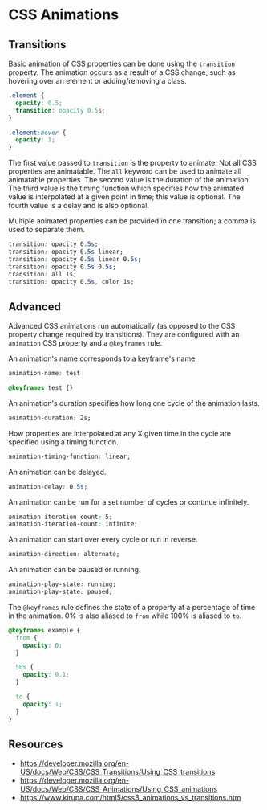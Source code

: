 # CSS Animations

## Transitions

Basic animation of CSS properties can be done using the `transition` property. The animation occurs as a result of a CSS change, such as hovering over an element or adding/removing a class.

```css
.element {
  opacity: 0.5;
  transition: opacity 0.5s;
}

.element:hover {
  opacity: 1;
}
```

The first value passed to `transition` is the property to animate. Not all CSS properties are animatable. The `all` keyword can be used to animate all animatable properties. The second value is the duration of the animation. The third value is the timing function which specifies how the animated value is interpolated at a given point in time; this value is optional. The fourth value is a delay and is also optional.

Multiple animated properties can be provided in one transition; a comma is used to separate them.

```css
transition: opacity 0.5s;
transition: opacity 0.5s linear;
transition: opacity 0.5s linear 0.5s;
transition: opacity 0.5s 0.5s;
transition: all 1s;
transition: opacity 0.5s, color 1s;
```

## Advanced

Advanced CSS animations run automatically (as opposed to the CSS property change required by transitions). They are configured with an `animation` CSS property and a `@keyframes` rule.

An animation's name corresponds to a keyframe's name.

```css
animation-name: test

@keyframes test {}
```

An animation's duration specifies how long one cycle of the animation lasts.

```css
animation-duration: 2s;
```

How properties are interpolated at any X given time in the cycle are specified using a timing function.

```css
animation-timing-function: linear;
```

An animation can be delayed.

```css
animation-delay: 0.5s;
```

An animation can be run for a set number of cycles or continue infinitely.

```css
animation-iteration-count: 5;
animation-iteration-count: infinite;
```

An animation can start over every cycle or run in reverse.

```css
animation-direction: alternate;
```

An animation can be paused or running.

```css
animation-play-state: running;
animation-play-state: paused;
```

The `@keyframes` rule defines the state of a property at a percentage of time in the animation. 0% is also aliased to `from` while 100% is aliased to `to`.

```css
@keyframes example {
  from {
    opacity: 0;
  }

  50% {
    opacity: 0.1;
  }

  to {
    opacity: 1;
  }
}
```

## Resources

* https://developer.mozilla.org/en-US/docs/Web/CSS/CSS_Transitions/Using_CSS_transitions
* https://developer.mozilla.org/en-US/docs/Web/CSS/CSS_Animations/Using_CSS_animations
* https://www.kirupa.com/html5/css3_animations_vs_transitions.htm
